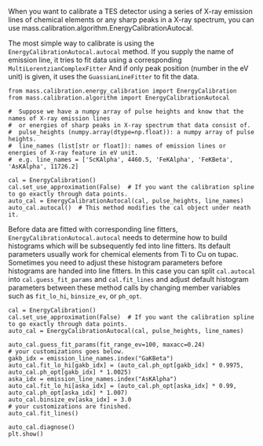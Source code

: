 When you want to calibrate a TES detector using a series of X-ray emission lines of chemical elements or any sharp peaks in a X-ray spectrum, you can use mass.calibration.algorithm.EnergyCalibrationAutocal.

The most simple way to calibrate is using the `EnergyCalibrationAutocal.autocal` method. If you supply the name of emission line, it tries to fit data using a corresponding `MultiLorentzianComplexFitter` And if only peak position (number in the eV unit) is given, it uses the `GuassianLineFitter` to fit the data.
```python3
from mass.calibration.energy_calibration import EnergyCalibration
from mass.calibration.algorithm import EnergyCalibrationAutocal

#  Suppose we have a numpy array of pulse heights and know that the names of X-ray emission lines
#  or energies of sharp peaks in X-ray spectrum that data consist of.
#  pulse_heights (numpy.array(dtype=np.float)): a numpy array of pulse heights.
#  line_names (list[str or float]): names of emission lines or energies of X-ray feature in eV unit.
#  e.g. line_names = ['ScKAlpha', 4460.5, 'FeKAlpha', 'FeKBeta', 'AsKAlpha', 11726.2]

cal = EnergyCalibration()
cal.set_use_approximation(False)  # If you want the calibration spline to go exactly through data points.
auto_cal = EnergyCalibrationAutocal(cal, pulse_heights, line_names)
auto_cal.autocal()  # This method modifies the cal object under neath it.
```

Before data are fitted with corresponding line fitters, `EnergyCalibrationAutocal.autocal` needs to determine how to build histograms which will be subsequently fed into line fitters. Its default parameters usually work for chemical elements from Ti to Cu on tupac. Sometimes you need to adjust these histogram parameters before histograms are handed into line fitters.
In this case you can split `cal.autocal` into `cal.guess_fit_params` and `cal.fit_lines` and adjust default histogram parameters between these method calls by changing member variables such as `fit_lo_hi`, `binsize_ev`, or `ph_opt`. 

```python3
cal = EnergyCalibration()
cal.set_use_approximation(False)  # If you want the calibration spline to go exactly through data points.
auto_cal = EnergyCalibrationAutocal(cal, pulse_heights, line_names)

auto_cal.guess_fit_params(fit_range_ev=100, maxacc=0.24)
# your customizations goes below.
gakb_idx = emission_line_names.index("GaKBeta")
auto_cal.fit_lo_hi[gakb_idx] = (auto_cal.ph_opt[gakb_idx] * 0.9975, auto_cal.ph_opt[gakb_idx] * 1.0025)
aska_idx = emission_line_names.index("AsKAlpha")
auto_cal.fit_lo_hi[aska_idx] = (auto_cal.ph_opt[aska_idx] * 0.99, auto_cal.ph_opt[aska_idx] * 1.007)
auto_cal.binsize_ev[aska_idx] = 3.0
# your customizations are finished.
auto_cal.fit_lines()

auto_cal.diagnose()
plt.show()
```